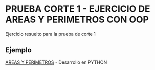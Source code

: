 # PRUEBA CORTE 1 - EJERCICIO DE AREAS Y PERIMETROS CON OOP

Ejercicio resuelto para la prueba de corte 1

## Ejemplo

[AREAS Y PERIMETROS](https://repl.it/@jrodriguezce/SeriousSlimConnections) - Desarrollo en PYTHON
